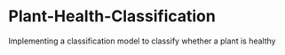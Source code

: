 # Plant-Health-Classification
Implementing a classification model to classify whether a plant is healthy
